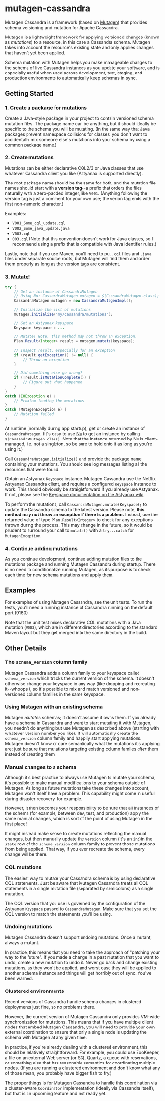 mutagen-cassandra
=================

Mutagen Cassandra is a framework (based on [Mutagen](https://github.com/toddfast/mutagen)) that provides schema versioning and mutation for Apache Cassandra.

Mutagen is a lightweight framework for applying versioned changes (known as *mutations*) to a resource, in this case a Cassandra schema. Mutagen takes into account the resource's existing state and only applies changes that haven't yet been applied.

Schema mutation with Mutagen helps you make manageable changes to the schema of live Cassandra instances as you update your software, and is especially useful when used across development, test, staging, and production environments to automatically keep schemas in sync.

Getting Started
---------------

### 1. Create a package for mutations

Create a Java-style package in your project to contain versioned schema mutation files. The package name can be anything, but it should ideally be specific to the schema you will be mutating. (In the same way that Java packages prevent namespace collisions for classes, you don't want to accidentally mix someone else's mutations into your schema by using a common package name.)

### 2. Create mutations

Mutations can be either declarative CQL2/3 or Java classes that use whatever Cassandra client you like (Astyanax is supported directly).

The root package name should be the same for both, and the mutation file names should start with a **version tag**--a prefix that orders the files naturally with a zero-padded integer, like `V001`.  (Anything following the version tag is just a comment for your own use; the verion tag ends with the first non-numeric character.)

Examples:

* `V001_Some_cql_update.cql`
* `V002_Some_java_update.java`
* `V003.cql`
* `003.cql` (Note that this convention doesn't work for Java classes, so I recommend using a prefix that is compatible with Java identifier rules.)

Lastly, note that if you use Maven, you'll need to put `.cql` files and `.java` files under separate source roots, but Mutagen will find them and order them properly as long as the version tags are consistent. 

### 3. Mutate!

````java
try {
	// Get an instance of CassandraMutagen
	// Using Nu: CassandraMutagen mutagen = $(CassandraMutagen.class);
	CassandraMutagen mutagen = new CassandraMutagenImpl();

	// Initialize the list of mutations
	mutagen.initialize("my/cassandra/mutations");

	// Get an Astyanax keyspace
	Keyspace keyspace = ...

	// Mutate! Note, this method may not throw an exception.
	Plan.Result<Integer> result = mutagen.mutate(keyspace);
	
	// Inspect result, especially for an exception
	if (result.getException() != null) {
		// Throw an exception
	}

	// Did something else go wrong?
	if (!result.isMutationComplete()) {
		// Figure out what happened
	}
}
catch (IOException e) {
	// Problem loading the mutations
}
catch (MutagenException e) {
	// Mutation failed
}
````

At runtime (normally during app startup), get or create an instance of `CassandraMutagen`. (It's easy to use [Nu](https://github.com/congainc/conga-nu) to get an instance by calling `$(CassandraMutagen.class)`. Note that the instance returned by Nu is client-managed, i.e. not a singleton, so be sure to hold onto it as long as you're using it.)

Call `CassandraMutagen.initialize()` and provide the package name containing your mutations. You should see log messages listing all the resources that were found.

Obtain an Astyanax `Keyspace` instance. Mutagen Cassandra use the Netflix Astyanax Cassandra client, and requires a configured `Keyspace` instance to work. This should obviously be straightforward if you already use Astyanax. If not, please see the [Keyspace documentation on the Astyanax wiki](https://github.com/Netflix/astyanax/wiki/Create-keyspace-or-column-family).

To perform the mutations, call `CassandraMutagen.mutate(Keyspace);` to update the Cassandra schema to the latest version. Please note, **this method may not throw an exception if there is a problem.** Instead, use the returned value of type `Plan.Result<Integer>` to check for any exceptions thrown during the process. This may change in the future, so it would be prudent to surround your call to `mutate()` with a `try...catch` for `MutagenException`.

### 4. Continue adding mutations

As you continue development, continue adding mutation files to the mutations package and running Mutagen Cassandra during startup. There is no need to conditionalize running Mutagen, as its purpose is to check each time for new schema mutations and apply them.

Examples
--------

For examples of using Mutagen Cassandra, see the unit tests. To run the tests, you'll need a running instance of Cassandra running on the default port (9160).

Note that the unit test mixes declarative CQL mutations with a Java mutation (`V003`), which are in different directories according to the standard Maven layout but they get merged into the same directory in the build.

Other Details
-------------

### The `schema_version` column family

Mutagen Cassandra adds a column family to your keyspace called `schema_version` which tracks the current version of the schema. It doesn't otherwise change your keyspace in any way (like dropping and recreating it--whoops!), so it's possible to mix and match versioned and non-versioned column families in the same keyspace.

### Using Mutagen with an existing schema

Mutagen *mutates* schemas; it doesn't assume it owns them. If you already have a schema in Cassandra and want to start mutating it with Mutagen, you needn't do anything but use Mutagen as described above (starting with whatever version number you like). It will automatically create the `schema_version` column family and happily start applying mutations. Mutagen doesn't know or care semantically what the mutations it's applying are; just be sure that mutations targeting existing column familes *alter* them instead of creating them.

### Manual changes to a schema

Although it's best practice to always use Mutagen to mutate your schema, it's possible to make manual modifications to your schema outside of Mutagen. As long as future mutations take these changes into account, Mutagen won't itself have a problem. This capability might come in useful during disaster recovery, for example.

However, it then becomes your responsibility to be sure that all instances of the schema (for example, between dev, test, and production) apply the same manual changes, which is sort of the point of using Mutagen in the first place!

It might instead make sense to create mutations reflecting the manual changes, but then manually update the `version` column (it's an `int`)in the `state` row of the `schema_version` column family to prevent those mutations from being applied. That way, if you ever recreate the schema, every change will be there.

### CQL mutations

The easiest way to mutate your Cassandra schema is by using declarative CQL statements. Just be aware that Mutagen Cassandra treats all CQL statements in a single mutation file (separated by semicolons) as a single mutation.

The CQL version that you use is governed by the configuration of the Astyanax `Keyspace` passed to `CassandraMutagen`. Make sure that you set the CQL version to match the statements you'll be using.

### Undoing mutations

Mutagen Cassandra doesn't support undoing mutations. Once a mutant, always a mutant.

In practice, this means that you need to take the approach of "patching your way to the future". If you made a change in a past mutation that you want to undo, create a new mutation to undo it. Never go back and change existing mutations, as they won't be applied, and worst case they will be applied to another schema instance and things will get horribly out of sync. You've been warned.

### Clustered environments

Recent versions of Cassandra handle schema changes in clustered deployments just fine, so no problems there.

However, the current version of Mutagen Cassandra only provides VM-wide synchronization for mutations. This means that if you have multiple client nodes that embed Mutagen Cassandra, you will need to provide your own external coordination to ensure that only a single node is updating the schema with Mutagen at any given time.

In practice, if you're already dealing with a clustered environment, this should be relatively straightforward. For example, you could use ZooKeeper, a file on an external Web server (or S3), Quartz, a queue with reservations, or something else that has reasonable semantics for coordinating multiple nodes. (If you are running a clustered environment and don't know what any of those mean, you probably have bigger fish to fry.)

The proper things is for Mutagen Cassandra to handle this coordination via a cluster-aware `Coordinator` implementation (ideally via Cassandra itself), but that is an upcoming feature and not ready yet.